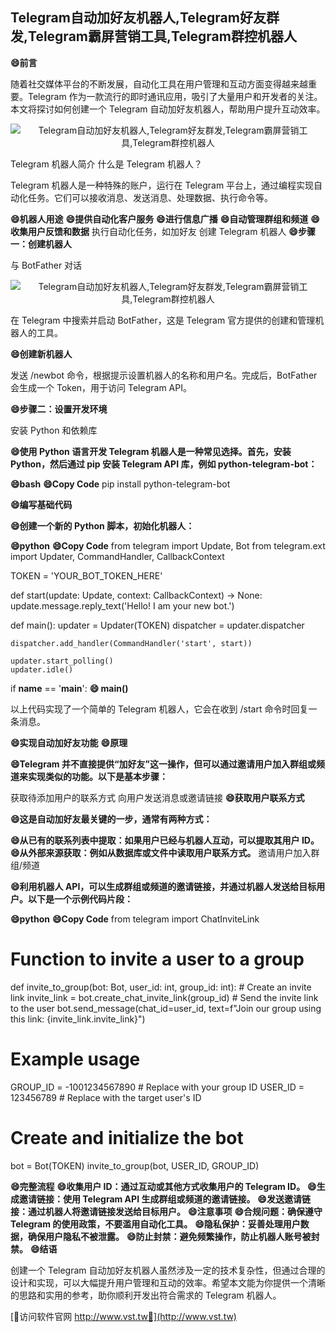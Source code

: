 ## **Telegram自动加好友机器人,Telegram好友群发,Telegram霸屏营销工具,Telegram群控机器人**
**😄前言**

随着社交媒体平台的不断发展，自动化工具在用户管理和互动方面变得越来越重要。Telegram 作为一款流行的即时通讯应用，吸引了大量用户和开发者的关注。本文将探讨如何创建一个 Telegram 自动加好友机器人，帮助用户提升互动效率。

 <center><img src="https://vst.tw/MP4/tuiguang/png/3.png" alt="Telegram自动加好友机器人,Telegram好友群发,Telegram霸屏营销工具,Telegram群控机器人"></center>

Telegram 机器人简介
什么是 Telegram 机器人？

Telegram 机器人是一种特殊的账户，运行在 Telegram 平台上，通过编程实现自动化任务。它们可以接收消息、发送消息、处理数据、执行命令等。

**😄机器人用途**
**😄提供自动化客户服务**
**😄进行信息广播**
**😄自动管理群组和频道**
**😄收集用户反馈和数据**
执行自动化任务，如加好友
创建 Telegram 机器人
**😄步骤一：创建机器人**

与 BotFather 对话

 <center><img src="https://vst.tw/MP4/tuiguang/png/2.png" alt="Telegram自动加好友机器人,Telegram好友群发,Telegram霸屏营销工具,Telegram群控机器人"></center>

在 Telegram 中搜索并启动 BotFather，这是 Telegram 官方提供的创建和管理机器人的工具。

**😄创建新机器人**

发送 /newbot 命令，根据提示设置机器人的名称和用户名。完成后，BotFather 会生成一个 Token，用于访问 Telegram API。

**😄步骤二：设置开发环境**

安装 Python 和依赖库

**😄使用 Python 语言开发 Telegram 机器人是一种常见选择。首先，安装 Python，然后通过 pip 安装 Telegram API 库，例如 python-telegram-bot：**

**😄bash**
**😄Copy Code**
pip install python-telegram-bot


**😄编写基础代码**

**😄创建一个新的 Python 脚本，初始化机器人：**

**😄python**
**😄Copy Code**
from telegram import Update, Bot
from telegram.ext import Updater, CommandHandler, CallbackContext

TOKEN = 'YOUR_BOT_TOKEN_HERE'

def start(update: Update, context: CallbackContext) -> None:
    update.message.reply_text('Hello! I am your new bot.')

def main():
    updater = Updater(TOKEN)
    dispatcher = updater.dispatcher

    dispatcher.add_handler(CommandHandler('start', start))

    updater.start_polling()
    updater.idle()

if __name__ == '__main__':
**😄    main()**


以上代码实现了一个简单的 Telegram 机器人，它会在收到 /start 命令时回复一条消息。

**😄实现自动加好友功能**
**😄原理**

**😄Telegram 并不直接提供“加好友”这一操作，但可以通过邀请用户加入群组或频道来实现类似的功能。以下是基本步骤：**

获取待添加用户的联系方式
向用户发送消息或邀请链接
**😄获取用户联系方式**

**😄这是自动加好友最关键的一步，通常有两种方式：**

**😄从已有的联系列表中提取：如果用户已经与机器人互动，可以提取其用户 ID。**
**😄从外部来源获取：例如从数据库或文件中读取用户联系方式。**
邀请用户加入群组/频道

**😄利用机器人 API，可以生成群组或频道的邀请链接，并通过机器人发送给目标用户。以下是一个示例代码片段：**

**😄python**
**😄Copy Code**
from telegram import ChatInviteLink

# Function to invite a user to a group
def invite_to_group(bot: Bot, user_id: int, group_id: int):
    # Create an invite link
    invite_link = bot.create_chat_invite_link(group_id)
    # Send the invite link to the user
    bot.send_message(chat_id=user_id, text=f"Join our group using this link: {invite_link.invite_link}")

# Example usage
GROUP_ID = -1001234567890  # Replace with your group ID
USER_ID = 123456789  # Replace with the target user's ID

# Create and initialize the bot
bot = Bot(TOKEN)
invite_to_group(bot, USER_ID, GROUP_ID)

**😄完整流程**
**😄收集用户 ID：通过互动或其他方式收集用户的 Telegram ID。**
**😄生成邀请链接：使用 Telegram API 生成群组或频道的邀请链接。**
**😄发送邀请链接：通过机器人将邀请链接发送给目标用户。**
**😄注意事项**
**😄合规问题：确保遵守 Telegram 的使用政策，不要滥用自动化工具。**
**😄隐私保护：妥善处理用户数据，确保用户隐私不被泄露。**
**😄防止封禁：避免频繁操作，防止机器人账号被封禁。**
**😄结语**

创建一个 Telegram 自动加好友机器人虽然涉及一定的技术复杂性，但通过合理的设计和实现，可以大幅提升用户管理和互动的效率。希望本文能为你提供一个清晰的思路和实用的参考，助你顺利开发出符合需求的 Telegram 机器人。


[👻访问软件官网 http://www.vst.tw👻](http://www.vst.tw)

